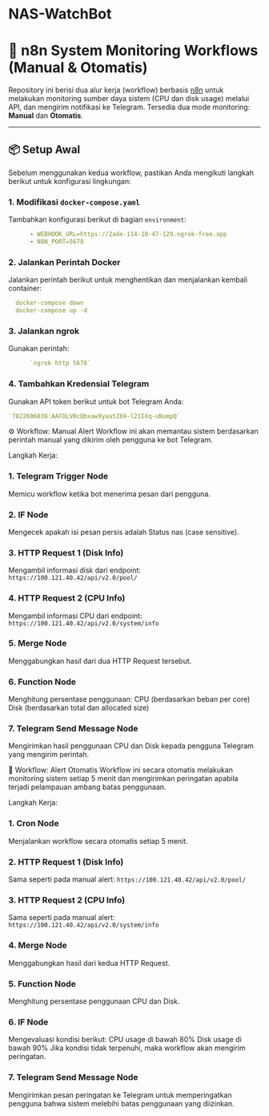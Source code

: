 # NAS-WatchBot

# 🔔 n8n System Monitoring Workflows (Manual & Otomatis)

Repository ini berisi dua alur kerja (workflow) berbasis [n8n](https://n8n.io/) untuk melakukan monitoring sumber daya sistem (CPU dan disk usage) melalui API, dan mengirim notifikasi ke Telegram. Tersedia dua mode monitoring: **Manual** dan **Otomatis**.

---

## 📦 Setup Awal

Sebelum menggunakan kedua workflow, pastikan Anda mengikuti langkah berikut untuk konfigurasi lingkungan:

### 1. Modifikasi `docker-compose.yaml`
Tambahkan konfigurasi berikut di bagian `environment`:
```yaml
      - WEBHOOK_URL=https://2ade-114-10-47-129.ngrok-free.app
      - N8N_PORT=5678
```

### 2. Jalankan Perintah Docker
Jalankan perintah berikut untuk menghentikan dan menjalankan kembali container:
```yaml
  docker-compose down
  docker-compose up -d
```

### 3. Jalankan ngrok
Gunakan perintah:
```yaml
      `ngrok http 5678`
```

### 4. Tambahkan Kredensial Telegram
Gunakan API token berikut untuk bot Telegram Anda:
```yaml
`7822606038:AAFDLV0cQbxaw9yaatZ69-l21IXq-uNumpQ`
```

⚙️ Workflow: Manual Alert
Workflow ini akan memantau sistem berdasarkan perintah manual yang dikirim oleh pengguna ke bot Telegram.

Langkah Kerja:
### 1. Telegram Trigger Node
Memicu workflow ketika bot menerima pesan dari pengguna.

### 2. IF Node
Mengecek apakah isi pesan persis adalah Status nas (case sensitive).

### 3. HTTP Request 1 (Disk Info)
Mengambil informasi disk dari endpoint:
`https://100.121.40.42/api/v2.0/pool/`

### 4. HTTP Request 2 (CPU Info)
Mengambil informasi CPU dari endpoint:
`https://100.121.40.42/api/v2.0/system/info`

### 5. Merge Node
Menggabungkan hasil dari dua HTTP Request tersebut.

### 6. Function Node
Menghitung persentase penggunaan:
      CPU (berdasarkan beban per core)
      Disk (berdasarkan total dan allocated size)

### 7. Telegram Send Message Node
Mengirimkan hasil penggunaan CPU dan Disk kepada pengguna Telegram yang mengirim perintah.

🔁 Workflow: Alert Otomatis
Workflow ini secara otomatis melakukan monitoring sistem setiap 5 menit dan mengirimkan peringatan apabila terjadi pelampauan ambang batas penggunaan.

Langkah Kerja:
### 1. Cron Node
Menjalankan workflow secara otomatis setiap 5 menit.

### 2. HTTP Request 1 (Disk Info)
Sama seperti pada manual alert:
`https://100.121.40.42/api/v2.0/pool/`

### 3. HTTP Request 2 (CPU Info)
Sama seperti pada manual alert:
`https://100.121.40.42/api/v2.0/system/info`

### 4. Merge Node
Menggabungkan hasil dari kedua HTTP Request.

### 5. Function Node
Menghitung persentase penggunaan CPU dan Disk.

### 6. IF Node
Mengevaluasi kondisi berikut:
      CPU usage di bawah 80%
      Disk usage di bawah 90%
Jika kondisi tidak terpenuhi, maka workflow akan mengirim peringatan.

### 7. Telegram Send Message Node
Mengirimkan pesan peringatan ke Telegram untuk memperingatkan pengguna bahwa sistem melebihi batas penggunaan yang diizinkan.

